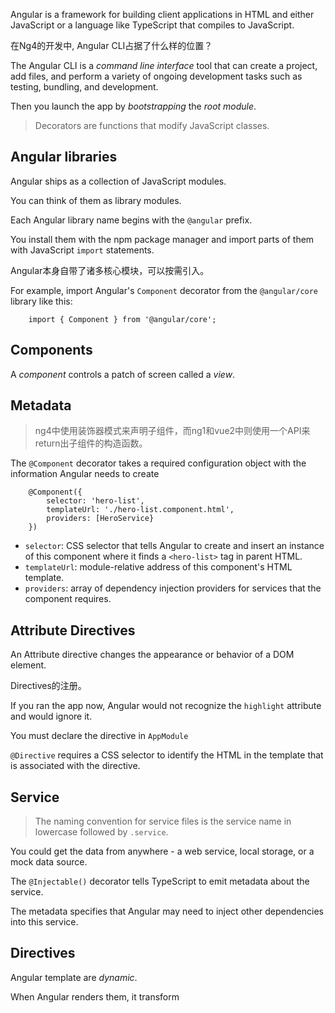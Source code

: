 Angular is a framework for building client applications in HTML and either JavaScript or a language like TypeScript that compiles to JavaScript.

在Ng4的开发中, Angular CLI占据了什么样的位置？

The Angular CLI is a *command line interface* tool that can create a project, add files, and perform a variety of ongoing development tasks such as testing, bundling, and development.

Then you launch the app by *bootstrapping* the *root module*.

> Decorators are functions that modify JavaScript classes.

## Angular libraries

Angular ships as a collection of JavaScript modules.

You can think of them as library modules.

Each Angular library name begins with the `@angular` prefix.

You install them with the npm package manager and import parts of them with JavaScript `import` statements.

Angular本身自带了诸多核心模块，可以按需引入。

For example, import Angular's `Component` decorator from the `@angular/core` library like this:

        import { Component } from '@angular/core';
        


## Components

A *component* controls a patch of screen called a *view*.

## Metadata

> ng4中使用装饰器模式来声明子组件，而ng1和vue2中则使用一个API来return出子组件的构造函数。

The `@Component` decorator takes a required configuration object with the information Angular needs to create 

        @Component({
            selector: 'hero-list',
            templateUrl: './hero-list.component.html',
            providers: [HeroService}
        })
            
            
- `selector`: CSS selector that tells Angular to create and insert an instance of this component where it finds a `<hero-list>` tag in parent HTML.
- `templateUrl`: module-relative address of this component's HTML template.
- `providers`: array of dependency injection providers for services that the component requires.

## Attribute Directives

An Attribute directive changes the appearance or behavior of a DOM element.

Directives的注册。

If you ran the app now, Angular would not recognize the `highlight` attribute and would ignore it.

You must declare the directive in `AppModule`

`@Directive` requires a CSS selector to identify the HTML in the template that is associated with the directive.

## Service

> The naming convention for service files is the service name in lowercase followed by `.service`.

You could get the data from anywhere - a web service, local storage, or a mock data source.

The `@Injectable()` decorator tells TypeScript to emit metadata about the service.

The metadata specifies that Angular may need to inject other dependencies into this service.

## Directives

Angular template are *dynamic*.

When Angular renders them, it transform 